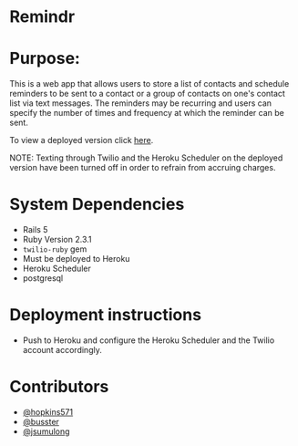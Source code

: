 # Remindr
# Purpose:
This is a web app that allows users to store a list of contacts and schedule reminders to be sent to a contact or a group of contacts on one's contact list via text messages. The reminders may be recurring and users can specify the number of times and frequency at which the reminder can be sent.

To view a deployed version click [here](https://vast-reef-98615.herokuapp.com).

NOTE: Texting through Twilio and the Heroku Scheduler on the deployed version have been turned off in order to refrain from accruing charges.

# System Dependencies

* Rails 5
* Ruby Version 2.3.1
* `twilio-ruby` gem
* Must be deployed to Heroku
* Heroku Scheduler
* postgresql

# Deployment instructions

* Push to Heroku and configure the Heroku Scheduler and the Twilio account accordingly.

# Contributors

* [@hopkins571](https://github.com/hopkins571)
* [@busster](https://github.com/busster)
* [@jsumulong](https://github.com/JSumulong)


